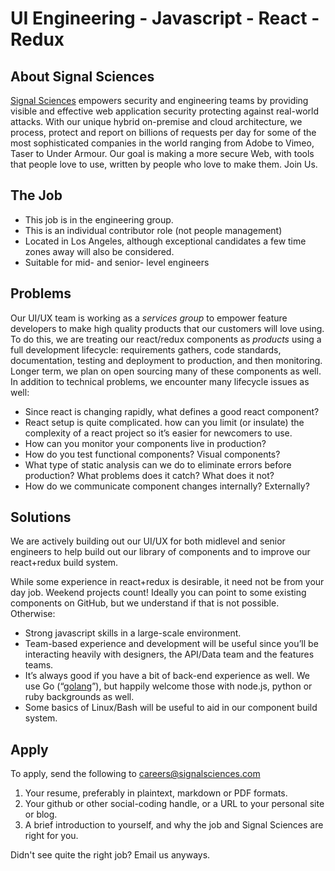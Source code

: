 # UI Engineering - Javascript - React - Redux


## About Signal Sciences

[Signal Sciences](https://signalsciences.com/) empowers security and engineering teams by providing visible and effective web application security protecting against real-world attacks.  With our unique hybrid on-premise and cloud architecture, we process, protect and report on billions of requests per day for some of the most sophisticated companies in the world ranging from Adobe to Vimeo, Taser to Under Armour. Our goal is making a more secure Web, with tools that people love to use, written by people who love to make them.  Join Us.



## The Job

* This job is in the engineering group.
* This is an individual contributor role (not people management)
* Located in Los Angeles, although exceptional candidates a few time
  zones away will also be considered.
* Suitable for mid- and senior- level engineers

## Problems

Our UI/UX team is working as a _services group_ to empower feature developers
to make high quality products that our customers will love using.  To do this,
we are treating our react/redux components as _products_ using a full development
lifecycle:  requirements gathers, code standards, documentation, testing and
deployment to production, and then monitoring.  Longer term, we plan on open
sourcing many of these components as well.  In addition to technical problems,
we encounter many lifecycle issues as well:

* Since react is changing rapidly, what defines a good react component?
* React setup is quite complicated. how can you limit (or insulate) the complexity of a react project so it’s easier for newcomers to use.
* How can you monitor your components live in production?
* How do you test functional components?  Visual components?
* What type of static analysis can we do to eliminate errors before production?
  What problems does it catch?  What does it not?
* How do we communicate component changes internally? Externally?

## Solutions

We are actively building out our UI/UX for both midlevel and senior engineers
to help build out our library of components and to improve our react+redux
build system.

While some experience in react+redux is desirable, it need not be from your day job.
Weekend projects count!  Ideally you can point to some existing components on
GitHub, but we understand if that is not possible.  Otherwise:

* Strong javascript skills in a large-scale environment.
* Team-based experience and development will be useful since you’ll be
interacting heavily with designers, the API/Data team and the features teams.
* It’s always good if you have a bit of back-end experience as well.  We use Go
(“[golang]([https://golang.org)”), but happily welcome those with node.js,
python or ruby backgrounds as well.
* Some basics of Linux/Bash will be useful to aid in our component build system.


## Apply

To apply, send the following to careers@signalsciences.com

1. Your resume, preferably in plaintext, markdown or PDF formats.
2. Your github or other social-coding handle, or a URL to your personal site
   or blog.
3. A brief introduction to yourself, and why the job and Signal Sciences
   are right for you.

Didn't see quite the right job?  Email us anyways.


